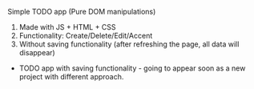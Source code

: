 Simple TODO app (Pure DOM manipulations)

1. Made with JS + HTML + CSS
2. Functionality: Create/Delete/Edit/Accent
3. Without saving functionality (after refreshing the page, all data will disappear)

- TODO app with saving functionality - going to appear soon as a new project with different approach.